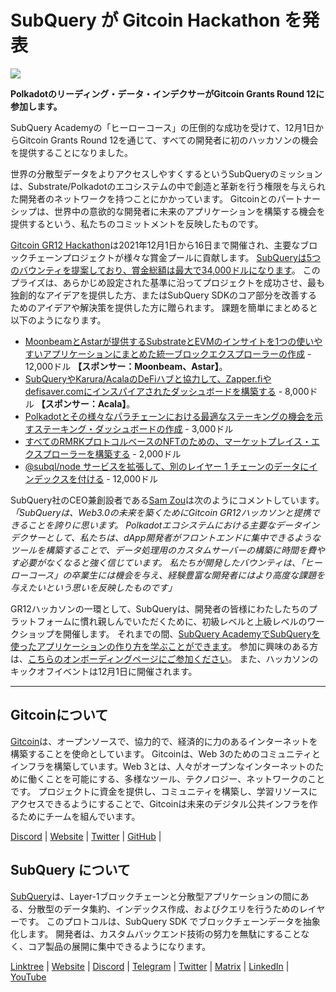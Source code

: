 # SubQuery が Gitcoin Hackathon を発表

![](https://miro.medium.com/max/1400/1*deQMrJlp2aJ5YVAGoFhO-Q.png)

**Polkadotのリーディング・データ・インデクサーがGitcoin Grants Round 12に参加します。**

SubQuery Academyの「ヒーローコース」の圧倒的な成功を受けて、12月1日からGitcoin Grants Round 12を通じて、すべての開発者に初のハッカソンの機会を提供することになりました。

世界の分散型データをよりアクセスしやすくするというSubQueryのミッションは、Substrate/Polkadotのエコシステムの中で創造と革新を行う権限を与えられた開発者のネットワークを持つことにかかっています。 Gitcoinとのパートナーシップは、世界中の意欲的な開発者に未来のアプリケーションを構築する機会を提供するという、私たちのコミットメントを反映したものです。

[Gitcoin GR12 Hackathon](https://gitcoin.co/hackathon/gr12/onboard)は2021年12月1日から16日まで開催され、主要なブロックチェーンプロジェクトが様々な賞金プールに貢献します。  [SubQueryは5つのバウンティを提案しており、賞金総額は最大で34,000ドルになります](https://gitcoin.co/hackathon/gr12/?org=subquery)。 このプライズは、あらかじめ設定された基準に沿ってプロジェクトを成功させ、最も独創的なアイデアを提供した方、またはSubQuery SDKのコア部分を改善するためのアイデアや解決策を提供した方に贈られます。 課題を簡単にまとめると以下のようになります。

-   [MoonbeamとAstarが提供するSubstrateとEVMのインサイトを1つの使いやすいアプリケーションにまとめた統一ブロックエクスプローラーの作成](https://gitcoin.co/issue/subquery/grants/1) - 12,000ドル **【スポンサー：Moonbeam、Astar】**。
-   [SubQueryやKarura/AcalaのDeFiハブと協力して、Zapper.fiやdefisaver.comにインスパイアされたダッシュボードを構築する](https://gitcoin.co/issue/subquery/grants/2) - 8,000ドル **【スポンサー：Acala】**。
-   [Polkadotとその様々なパラチェーンにおける最適なステーキングの機会を示すステーキング・ダッシュボードの作成](https://gitcoin.co/issue/subquery/grants/3) - 3,000ドル
-   [すべてのRMRKプロトコルベースのNFTのための、マーケットプレイス・エクスプローラーを構築する](https://gitcoin.co/issue/subquery/grants/4) - 2,000ドル
-   [@subql/node サービスを拡張して、別のレイヤー 1 チェーンのデータにインデックスを付ける](https://gitcoin.co/issue/subquery/grants/5) - 12,000ドル

SubQuery社のCEO兼創設者である[Sam Zou](https://twitter.com/zoujialiu)は次のようにコメントしています。 _「SubQueryは、Web3.0の未来を築くためにGitcoin GR12ハッカソンと提携できることを誇りに思います。 Polkadotエコシステムにおける主要なデータインデクサーとして、私たちは、dApp開発者がフロントエンドに集中できるようなツールを構築することで、データ処理用のカスタムサーバーの構築に時間を費やす必要がなくなると強く信じています。 私たちが開発したバウンティは、「ヒーローコース」の卒業生には機会を与え、経験豊富な開発者にはより高度な課題を与えたいという思いを反映したものです」_

GR12ハッカソンの一環として、SubQueryは、開発者の皆様にわたしたちのプラットフォームに慣れ親しんでいただくために、初級レベルと上級レベルのワークショップを開催します。 それまでの間、[SubQuery AcademyでSubQueryを使ったアプリケーションの作り方を学ぶことができます](https://subquery.coassemble.com/unlock/dOKZW6O#/)。 参加に興味のある方は、[こちらのオンボーディングページにご参加ください](https://gitcoin.co/hackathon/gr12/onboard)。 また、ハッカソンのキックオフイベントは12月1日に開催されます。

---

## Gitcoinについて

[Gitcoin](http://www.gitcoin.co/)は、オープンソースで、協力的で、経済的に力のあるインターネットを構築することを使命としています。 Gitcoinは、Web 3のためのコミュニティとインフラを構築しています。Web 3とは、人々がオープンなインターネットのために働くことを可能にする、多様なツール、テクノロジー、ネットワークのことです。 プロジェクトに資金を提供し、コミュニティを構築し、学習リソースにアクセスできるようにすることで、Gitcoinは未来のデジタル公共インフラを作るためにチームを組んでいます。

[Discord](https://discord.gg/6PZUM3cFpz)  | [Website](http://www.gitcoin.co/)  |  [Twitter](https://twitter.com/gitcoin)  |  [GitHub](https://github.com/gitcoinco/)  |

## SubQuery について

[SubQuery](https://subquery.network/)は、Layer-1ブロックチェーンと分散型アプリケーションの間にある、分散型のデータ集約、インデックス作成、およびクエリを行うためのレイヤーです。 このプロトコルは、SubQuery SDK でブロックチェーンデータを抽象化します。 開発者は、カスタムバックエンド技術の努力を無駄にすることなく、コア製品の展開に集中できるようになります。

​​[Linktree](https://linktr.ee/subquerynetwork)  |  [Website](https://subquery.network/)  |  [Discord](https://discord.com/invite/78zg8aBSMG)  |  [Telegram](https://t.me/subquerynetwork)  |  [Twitter](https://twitter.com/subquerynetwork)  |  [Matrix](https://matrix.to/#/#subquery:matrix.org)  |  [LinkedIn](https://www.linkedin.com/company/subquery)  |  [YouTube](https://www.youtube.com/channel/UCi1a6NUUjegcLHDFLr7CqLw)
